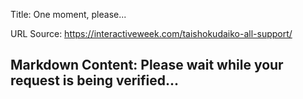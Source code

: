 Title: One moment, please...

URL Source: https://interactiveweek.com/taishokudaiko-all-support/

Markdown Content:
Please wait while your request is being verified...
---------------------------------------------------
